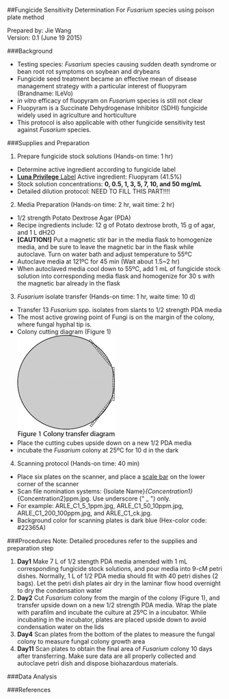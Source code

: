 
##Fungicide Sensitivity Determination For *Fusarium* species using poison plate method

Prepared by: Jie Wang  
Version: 0.1 (June 19 2015)

###Background
- Testing species: *Fusarium* species causing sudden death syndrome or bean
    root rot symptoms on soybean and drybeans
- Fungicide seed treatment became an effective mean of disease management
    strategy with a particular interest of fluopyram (Brandname: ILeVo)
- *in vitro* efficacy of fluopyram on *Fusarium* species is still not clear
- Fluopyram is a Succinate Dehydrogenase Inhibitor (SDHI) fungicide widely used
    in agriculture and horticulture
- This protocol is also applicable with other fungicide sensitivity test
    against *Fusarium* species.

###Supplies and Preparation
1. Prepare fungicide stock solutions (Hands-on time: 1 hr)  
  - Determine active ingredient according to fungicide label
  - [**Luna Privilege** Label](http://www.agrian.com/pdfs/Luna_Privilege_Label2.pdf)
    Active ingredient: Fluopyram (41.5%)
  - Stock solution concentrations: **0, 0.5, 1, 3, 5, 7, 10, and 50 mg/mL**
  - Detailed dilution protocol: NEED TO FILL THIS PART!!!!
2. Media Preparation (Hands-on time: 2 hr, wait time: 2 hr)
  - 1/2 strength Potato Dextrose Agar (PDA)
  - Recipe ingredients include: 12 g of Potato dextrose broth, 15 g of agar,
    and 1 L dH2O
  - **[CAUTION!]** Put a magnetic stir bar in the media flask to homogenize media,
    and be sure to leave the magnetic bar in the flask while autoclave. Turn on
    water bath and adjust temperature to 55ºC
  - Autoclave media at 121ºC for 45 min (Wait about 1.5~2 hr)
  - When autoclaved media cool down to 55ºC, add 1 mL of fungicide stock solution
    into corresponding media flask and homogenize for 30 s with the magnetic
    bar already in the flask
3. *Fusarium* isolate transfer (Hands-on time: 1 hr, waite time: 10 d)
  - Transfer 13 *Fusarium* spp. isolates from slants to 1/2 strength PDA media
  - The most active growing point of Fungi is on the margin of the colony,
    where fungal hyphal tip is.  
  - Colony cutting diagram (Figure 1)  
  ![Colony cutting](/img/Colony_Cubes.png)
  - Place the cutting cubes upside down on a new 1/2 PDA media
  - incubate the *Fusarium* colony at 25ºC for 10 d in the dark
4. Scanning protocol (Hands-on time: 40 min)
  - Place six plates on the scanner, and place a [scale bar](http://web.ncf.ca/jim/scale/)
    on the lower corner of the scanner
  - Scan file nomination systems: {Isolate Name}_{Concentration1}_{Concentration2}ppm.jpg.
    Use underscore (" _ ") only.
  - For example: ARLE_C1_5_1ppm.jpg, ARLE_C1_50_10ppm.jpg, ARLE_C1_200_100ppm.jpg,
    and ARLE_C1_ck.jpg.
  - Background color for scanning plates is dark blue (Hex-color code: #22365A)


###Procedures
Note: Detailed procedures refer to the supplies and preparation step  
1. **Day1** Make 7 L of 1/2 stength PDA media amended with 1 mL corresponding fungicide
   stock solutions, and pour media into 9-cM petri dishes. Normally, 1 L of 1/2
   PDA media should fit with 40 petri dishes (2 bags). Let the petri dish plates
   air dry in the laminar flow hood overnight to dry the condensation water
2. **Day2** Cut *Fusarium* colony from the margin of the colony (Figure 1), and transfer
   upside down on a new 1/2 strength PDA media. Wrap the plate with parafilm and
   incubate the culture at 25ºC in a incubator. While incubating in the incubator,
   plates are placed upside down to avoid condensation water on the lids
3. **Day4** Scan plates from the bottom of the plates to measure the fungal colony
   to measure fungal colony growth area
4. **Day11** Scan plates to obtain the final area of *Fusarium* colony 10 days
   after transferring. Make sure data are all properly collected and autoclave petri
   dish and dispose biohazardous materials.

###Data Analysis



###References
